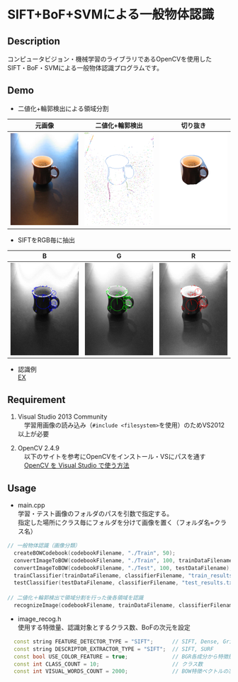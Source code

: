 SIFT+BoF+SVMによる一般物体認識
====

## Description
コンピュータビジョン・機械学習のライブラリであるOpenCVを使用した
SIFT・BoF・SVMによる一般物体認識プログラムです。

## Demo
* 二値化+輪郭検出による領域分割

|元画像|二値化+輪郭検出|切り抜き|  
|----|:----:|----|  
|![Original](/examples/frame_0.png)  |![Binary](/examples/frame_0_contours.png) |![Clipped](/examples/frame_0_0_cup.png)|  
  
* SIFTをRGB毎に抽出  

|B|G|R|  
|----|:----:|----|  
|![B](/examples/frame_0_0_SIFT_B.png) |![G](/examples/frame_0_0_SIFT_G.png) |![R](/examples/frame_0_0_SIFT_R.png)|  
  
* 認識例  
[EX](/examples/frame_1_result.png)  

## Requirement
1. Visual Studio 2013 Community  
　学習用画像の読み込み（`#include <filesystem>`を使用）のためVS2012以上が必要  
  
2. OpenCV 2.4.9  
　以下のサイトを参考にOpenCVをインストール・VSにパスを通す  
　[OpenCV を Visual Studio で使う方法](http://physics-station.blogspot.jp/2013/03/opencv-visual-studio.html)  
  
## Usage
* main.cpp  
学習・テスト画像のフォルダのパスを引数で指定する。  
指定した場所にクラス毎にフォルダを分けて画像を置く（フォルダ名=クラス名）  
```cpp
// 一般物体認識（画像分類）
  createBOWCodebook(codebookFilename, "./Train", 50);
  convertImageToBOW(codebookFilename, "./Train", 100, trainDataFilename);
  convertImageToBOW(codebookFilename, "./Test", 100, testDataFilename);
  trainClassifier(trainDataFilename, classifierFilename, "train_results.txt");
  testClassifier(testDataFilename, classifierFilename, "test_results.txt");
  
// 二値化＋輪郭検出で領域分割を行った後各領域を認識
  recognizeImage(codebookFilename, trainDataFilename, classifierFilename, image, false);
```
  
* image_recog.h  
使用する特徴量、認識対象とするクラス数、BoFの次元を設定  
```cpp
  const string FEATURE_DETECTOR_TYPE = "SIFT";      // SIFT, Dense, GridSIFT, SURF, DynamicSURF
  const string DESCRIPTOR_EXTRACTOR_TYPE = "SIFT";  // SIFT, SURF
  const bool USE_COLOR_FEATURE = true;              // BGR各成分から特徴抽出
  const int CLASS_COUNT = 10;                       // クラス数
  const int VISUAL_WORDS_COUNT = 2000;              // BOW特徴ベクトルの次元 (RGB:1成分あたり)
```

